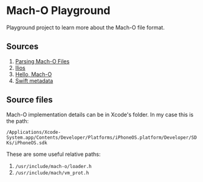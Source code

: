 # Mach-O Playground

Playground project to learn more about the Mach-O file format.

## Sources

1. [Parsing Mach-O Files](https://lowlevelbits.org/parsing-mach-o-files/)
2. [llios](https://github.com/qyang-nj/llios)
3. [Hello, Mach-O](https://www.raywenderlich.com/books/advanced-apple-debugging-reverse-engineering/v3.0/chapters/18-hello-mach-o)
4. [Swift metadata](https://knight.sc/reverse%20engineering/2019/07/17/swift-metadata.html)

## Source files

Mach-O implementation details can be in Xcode's folder. In my case this is the path:

`/Applications/Xcode-System.app/Contents/Developer/Platforms/iPhoneOS.platform/Developer/SDKs/iPhoneOS.sdk`

These are some useful relative paths:
1. `/usr/include/mach-o/loader.h`
2. `/usr/include/mach/vm_prot.h`
